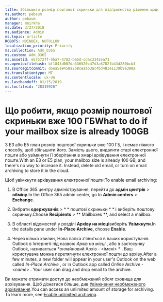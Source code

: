 ```yaml
---
title: Збільшити розмір поштової скриньки для підприємства рішенню щодо
ms.author: pebaum
author: pebaum
manager: mnirkhe
ms.date: 3/27/2018
ms.audience: Admin
ms.topic: article
ROBOTS: NOINDEX, NOFOLLOW
localization_priority: Priority
ms.collection: Adm_O365
ms.custom: Adm_O365
ms.assetid: e57572ff-0ba7-4782-ba5d-cdac3142ea71
ms.openlocfilehash: bf1843d007da336520c47d3a6782fb43d280bcb3
ms.sourcegitcommit: d6ea5e9458a2b8ceaab3ac4bd483e1130b9a398a
ms.translationtype: MT
ms.contentlocale: uk-UA
ms.lasthandoff: 01/15/2019
ms.locfileid: "28319926"
---
```

# <a name="what-to-do-if-your-mailbox-size-is-already-100gb"></a><span data-ttu-id="f2c69-102">Що робити, якщо розмір поштової скриньки вже 100 ГБ</span><span class="sxs-lookup"><span data-stu-id="f2c69-102">What to do if your mailbox size is already 100GB</span></span>

<span data-ttu-id="f2c69-p101">З E3 або E5 план розмір поштової скриньки вже 100 ГБ, і немає ніякого способу, щоб збільшити його. Замість цього, видалити старі електронної пошти або увімкнути її зберігання в хмарі архівування електронної пошти.</span><span class="sxs-lookup"><span data-stu-id="f2c69-p101">With an E3 or E5 plan, your mailbox size is already 100 GB, and there's no way to increase it. Instead, delete old email, or turn on email archiving to store it in the cloud.</span></span> 
  
<span data-ttu-id="f2c69-105">Щоб увімкнути архівування електронної пошти:</span><span class="sxs-lookup"><span data-stu-id="f2c69-105">To enable email archiving:</span></span>
  
1. <span data-ttu-id="f2c69-106">В Office 365 центру адміністрування, перейти до **адмін центрів** \> **обміну**.</span><span class="sxs-lookup"><span data-stu-id="f2c69-106">In the Office 365 admin center, go to **Admin centers** \> **Exchange**.</span></span> 
    
2. <span data-ttu-id="f2c69-107">Вибрати **одержувачів** \> \* \* поштові скриньки \* \* і виберіть поштову скриньку.</span><span class="sxs-lookup"><span data-stu-id="f2c69-107">Choose **Recipients** \> \*\* Mailboxes \*\*, and select a mailbox.</span></span> 
    
3. <span data-ttu-id="f2c69-108">В області відомостей у розділі **Архіву на місці**виберіть **Увімкнути**.</span><span class="sxs-lookup"><span data-stu-id="f2c69-108">In the details pane under **In-Place Archive**, choose **Enable**.</span></span> 
    
4. <span data-ttu-id="f2c69-p102">Через кілька хвилин, Нова папка з'явиться в ваших користувачів Outlook в Інтернеті під назвою *Архів на місці* , або в застосунку Outlook, називається \*онлайновий Архів - \<імені\> \* . Ваш користувача можна перетягнути електронної пошти до архіву.</span><span class="sxs-lookup"><span data-stu-id="f2c69-p102">After a few minutes, a new folder will appear in your user's Outlook on the web called  *In-Place Archive*  , or in Outlook app called  *Online Archive - \<name\>*  . Your user can drag and drop email to the archive.</span></span> 
    
<span data-ttu-id="f2c69-p103">Ви можете отримати доступ до необмежений обсяг сховища для архівування. Щоб дізнатися більше, див [Увімкнення необмеженого архівування](https://support.office.com/en-us/article/enable-unlimited-archiving-in-office-365-admin-help-e2a789f2-9962-4960-9fd4-a00aa063559e).</span><span class="sxs-lookup"><span data-stu-id="f2c69-p103">You can access an unlimited amount of storage for archiving. To learn more, see [Enable unlimited archiving](https://support.office.com/en-us/article/enable-unlimited-archiving-in-office-365-admin-help-e2a789f2-9962-4960-9fd4-a00aa063559e).</span></span>
  

